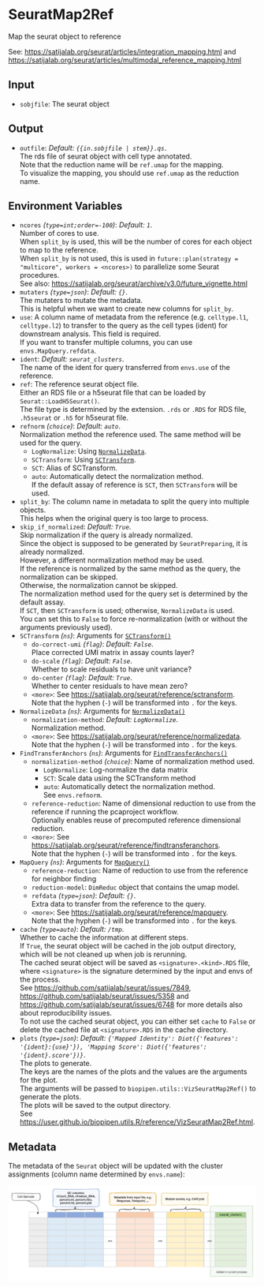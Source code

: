 # SeuratMap2Ref

Map the seurat object to reference

See: <https://satijalab.org/seurat/articles/integration_mapping.html>
and <https://satijalab.org/seurat/articles/multimodal_reference_mapping.html>

## Input

- `sobjfile`:
    The seurat object

## Output

- `outfile`: *Default: `{{in.sobjfile | stem}}.qs`*. <br />
    The rds file of seurat object with cell type annotated.<br />
    Note that the reduction name will be `ref.umap` for the mapping.<br />
    To visualize the mapping, you should use `ref.umap` as the reduction name.<br />

## Environment Variables

- `ncores` *(`type=int;order=-100`)*: *Default: `1`*. <br />
    Number of cores to use.<br />
    When `split_by` is used, this will be the number of cores for each object to map to the reference.<br />
    When `split_by` is not used, this is used in `future::plan(strategy = "multicore", workers = <ncores>)`
    to parallelize some Seurat procedures.<br />
    See also: <https://satijalab.org/seurat/archive/v3.0/future_vignette.html>
- `mutaters` *(`type=json`)*: *Default: `{}`*. <br />
    The mutaters to mutate the metadata.<br />
    This is helpful when we want to create new columns for `split_by`.<br />
- `use`:
    A column name of metadata from the reference
    (e.g. `celltype.l1`, `celltype.l2`) to transfer to the query as the
    cell types (ident) for downstream analysis. This field is required.<br />
    If you want to transfer multiple columns, you can use
    `envs.MapQuery.refdata`.<br />
- `ident`: *Default: `seurat_clusters`*. <br />
    The name of the ident for query transferred from `envs.use` of the reference.<br />
- `ref`:
    The reference seurat object file.<br />
    Either an RDS file or a h5seurat file that can be loaded by
    `Seurat::LoadH5Seurat()`.<br />
    The file type is determined by the extension. `.rds` or `.RDS` for
    RDS file, `.h5seurat` or `.h5` for h5seurat file.<br />
- `refnorm` *(`choice`)*: *Default: `auto`*. <br />
    Normalization method the reference used. The same method will be used for the query.<br />
    - `LogNormalize`:
        Using [`NormalizeData`](https://satijalab.org/seurat/reference/normalizedata).<br />
    - `SCTransform`:
        Using [`SCTransform`](https://satijalab.org/seurat/reference/sctransform).<br />
    - `SCT`:
        Alias of SCTransform.<br />
    - `auto`:
        Automatically detect the normalization method.<br />
        If the default assay of reference is `SCT`, then `SCTransform` will be used.<br />
- `split_by`:
    The column name in metadata to split the query into multiple objects.<br />
    This helps when the original query is too large to process.<br />
- `skip_if_normalized`: *Default: `True`*. <br />
    Skip normalization if the query is already normalized.<br />
    Since the object is supposed to be generated by `SeuratPreparing`, it is already normalized.<br />
    However, a different normalization method may be used.<br />
    If the reference is normalized by the same method as the query, the normalization can be skipped.<br />
    Otherwise, the normalization cannot be skipped.<br />
    The normalization method used for the query set is determined by the default assay.<br />
    If `SCT`, then `SCTransform` is used; otherwise, `NormalizeData` is used.<br />
    You can set this to `False` to force re-normalization (with or without the arguments previously used).<br />
- `SCTransform` *(`ns`)*:
    Arguments for [`SCTransform()`](https://satijalab.org/seurat/reference/sctransform)
    - `do-correct-umi` *(`flag`)*: *Default: `False`*. <br />
        Place corrected UMI matrix in assay counts layer?<br />
    - `do-scale` *(`flag`)*: *Default: `False`*. <br />
        Whether to scale residuals to have unit variance?<br />
    - `do-center` *(`flag`)*: *Default: `True`*. <br />
        Whether to center residuals to have mean zero?<br />
    - `<more>`:
        See <https://satijalab.org/seurat/reference/sctransform>.<br />
        Note that the hyphen (`-`) will be transformed into `.` for the keys.<br />
- `NormalizeData` *(`ns`)*:
    Arguments for [`NormalizeData()`](https://satijalab.org/seurat/reference/normalizedata)
    - `normalization-method`: *Default: `LogNormalize`*. <br />
        Normalization method.<br />
    - `<more>`:
        See <https://satijalab.org/seurat/reference/normalizedata>.<br />
        Note that the hyphen (`-`) will be transformed into `.` for the keys.<br />
- `FindTransferAnchors` *(`ns`)*:
    Arguments for [`FindTransferAnchors()`](https://satijalab.org/seurat/reference/findtransferanchors)
    - `normalization-method` *(`choice`)*:
        Name of normalization method used.<br />
        - `LogNormalize`:
            Log-normalize the data matrix
        - `SCT`:
            Scale data using the SCTransform method
        - `auto`:
            Automatically detect the normalization method.<br />
            See `envs.refnorm`.<br />
    - `reference-reduction`:
        Name of dimensional reduction to use from the reference if running the pcaproject workflow.<br />
        Optionally enables reuse of precomputed reference dimensional reduction.<br />
    - `<more>`:
        See <https://satijalab.org/seurat/reference/findtransferanchors>.<br />
        Note that the hyphen (`-`) will be transformed into `.` for the keys.<br />
- `MapQuery` *(`ns`)*:
    Arguments for [`MapQuery()`](https://satijalab.org/seurat/reference/mapquery)
    - `reference-reduction`:
        Name of reduction to use from the reference for neighbor finding
    - `reduction-model`:
        `DimReduc` object that contains the umap model.<br />
    - `refdata` *(`type=json`)*: *Default: `{}`*. <br />
        Extra data to transfer from the reference to the query.<br />
    - `<more>`:
        See <https://satijalab.org/seurat/reference/mapquery>.<br />
        Note that the hyphen (`-`) will be transformed into `.` for the keys.<br />
- `cache` *(`type=auto`)*: *Default: `/tmp`*. <br />
    Whether to cache the information at different steps.<br />
    If `True`, the seurat object will be cached in the job output directory, which will be not cleaned up when job is rerunning.<br />
    The cached seurat object will be saved as `<signature>.<kind>.RDS` file, where `<signature>` is the signature determined by
    the input and envs of the process.<br />
    See <https://github.com/satijalab/seurat/issues/7849>, <https://github.com/satijalab/seurat/issues/5358> and
    <https://github.com/satijalab/seurat/issues/6748> for more details also about reproducibility issues.<br />
    To not use the cached seurat object, you can either set `cache` to `False` or delete the cached file at
    `<signature>.RDS` in the cache directory.<br />
- `plots` *(`type=json`)*: *Default: `{'Mapped Identity': Diot({'features': '{ident}:{use}'}), 'Mapping Score': Diot({'features': '{ident}.score'})}`*. <br />
    The plots to generate.<br />
    The keys are the names of the plots and the values are the arguments for the plot.<br />
    The arguments will be passed to `biopipen.utils::VizSeuratMap2Ref()` to generate the plots.<br />
    The plots will be saved to the output directory.<br />
    See <https://user.github.io/biopipen.utils.R/reference/VizSeuratMap2Ref.html>.<br />

## Metadata

The metadata of the `Seurat` object will be updated with the cluster
assignments (column name determined by `envs.name`):<br />

![SeuratMap2Ref-metadata](images/SeuratClustering-metadata.png)

